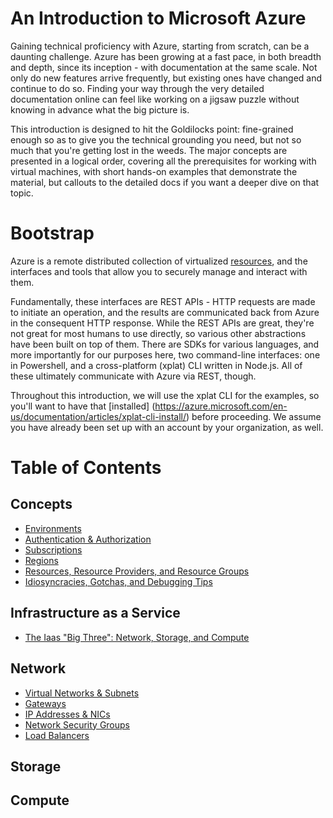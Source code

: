 An Introduction to Microsoft Azure
==================================
Gaining technical proficiency with Azure, starting from scratch, can be a
daunting challenge.  Azure has been growing at a fast pace, in both breadth
and depth, since its inception - with documentation at the same scale.  Not
only do new features arrive frequently, but existing ones have changed and
continue to do so.  Finding your way through the very detailed
documentation online can feel like working on a jigsaw puzzle without knowing
in advance what the big picture is.

This introduction is designed to hit the Goldilocks point: fine-grained enough
so as to give you the technical grounding you need, but not so much that you're
getting lost in the weeds.  The major concepts are presented in a logical
order, covering all the prerequisites for working with virtual machines,
with short hands-on examples that demonstrate the material, but callouts to
the detailed docs if you want a deeper dive on that topic. 

# Bootstrap
Azure is a remote distributed collection of virtualized 
[resources](concepts/resources.md), and the interfaces and tools that 
allow you to securely manage and interact with them.

Fundamentally, these interfaces are REST APIs - HTTP requests are made to
initiate an operation, and the results are communicated back from Azure in
the consequent HTTP response.  While the REST APIs 
are great, they're not great for most humans to use directly, so various
other abstractions have been built on top of them.  There are SDKs for various
languages, and more importantly for our purposes here, two command-line
interfaces: one in Powershell, and a cross-platform (xplat) CLI written in 
Node.js.  All of these ultimately communicate with Azure via REST, though.

Throughout this introduction, we will use the xplat CLI for the examples,
so you'll want to have that [installed]
(https://azure.microsoft.com/en-us/documentation/articles/xplat-cli-install/)
before proceeding.  We assume you have already been set up with an account
by your organization, as well.

# Table of Contents

## Concepts
* [Environments](concepts/environments.md)
* [Authentication & Authorization](concepts/auth.md)
* [Subscriptions](concepts/subscriptions.md)
* [Regions](concepts/regions.md)
* [Resources, Resource Providers, and Resource Groups](concepts/resources.md)
* [Idiosyncracies, Gotchas, and Debugging Tips](concepts/debugging.md)

## Infrastructure as a Service
* [The Iaas "Big Three": Network, Storage, and Compute](iaas.md)

## Network
* [Virtual Networks & Subnets](network/vnets.md)
* [Gateways](network/gateways.md)
* [IP Addresses & NICs](network/ips_nics.md)
* [Network Security Groups](network/nsgs.md)
* [Load Balancers](network/lbs.md)

## Storage


## Compute


